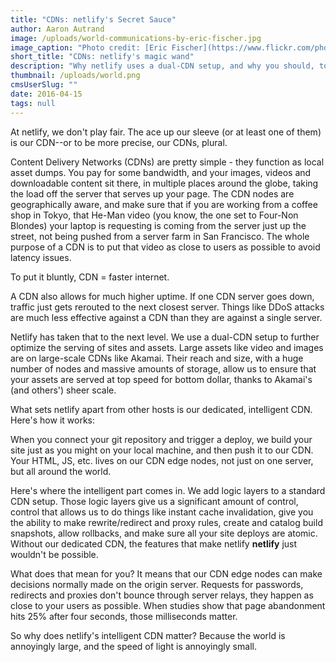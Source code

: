 ```yaml
---
title: "CDNs: netlify's Secret Sauce"
author: Aaron Autrand
image: /uploads/world-communications-by-eric-fischer.jpg
image_caption: "Photo credit: [Eric Fischer](https://www.flickr.com/photos/walkingsf/6635655755)"
short_title: "CDNs: netlify's magic wand"
description: "Why netlify uses a dual-CDN setup, and why you should, too."
thumbnail: /uploads/world.png
cmsUserSlug: ""
date: 2016-04-15 
tags: null
---
```


At netlify, we don't play fair. The ace up our sleeve (or at least one of them) is our CDN--or to be more precise, our CDNs, plural.

Content Delivery Networks (CDNs) are pretty simple - they function as local asset dumps. You pay for some bandwidth, and your images, videos and downloadable content sit there, in multiple places around the globe, taking the load off the server that serves up your page. The CDN nodes are geographically aware, and make sure that if you are working from a coffee shop in Tokyo, that He-Man video (you know, the one set to Four-Non Blondes) your laptop is requesting is coming from the server just up the street, not being pushed from a server farm in San Francisco. The whole purpose of a CDN is to put that video as close to users as possible to avoid latency issues.

To put it bluntly, CDN = faster internet.

A CDN also allows for much higher uptime. If one CDN server goes down, traffic just gets rerouted to the next closest server. Things like DDoS attacks are much less effective against a CDN than they are against a single server.

Netlify has taken that to the next level. We use a dual-CDN setup to further optimize the serving of sites and assets. Large assets like video and images are on large-scale CDNs like Akamai. Their reach and size, with a huge number of nodes and massive amounts of storage, allow us to ensure that your assets are served at top speed for bottom dollar, thanks to Akamai's (and others') sheer scale.

What sets netlify apart from other hosts is our dedicated, intelligent CDN. Here's how it works:

When you connect your git repository and trigger a deploy, we build your site just as you might on your local machine, and then push it to our CDN. Your HTML, JS, etc. lives on our CDN edge nodes, not just on one server, but all around the world.

Here's where the intelligent part comes in. We add logic layers to a standard CDN setup. Those logic layers give us a significant amount of control, control that allows us to do things like instant cache invalidation, give you the ability to make rewrite/redirect and proxy rules, create and catalog build snapshots, allow rollbacks, and make sure all your site deploys are atomic. Without our dedicated CDN, the features that make netlify **netlify** just wouldn't be possible.

What does that mean for you? It means that our CDN edge nodes can make decisions normally made on the origin server. Requests for passwords, redirects and proxies don't bounce through server relays, they happen as close to your users as possible. When studies show that page abandonment hits 25% after four seconds, those milliseconds matter.

So why does netlify's intelligent CDN matter? Because the world is annoyingly large, and the speed of light is annoyingly small.